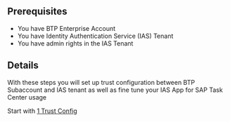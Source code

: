 ## Prerequisites

- You have BTP Enterprise Account
- You have Identity Authentication Service (IAS) Tenant
- You have admin rights in the IAS Tenant

## Details

With these steps you will set up trust configuration between BTP Subaccount and IAS tenant as well as fine tune your IAS App for SAP Task Center usage

Start with [1 Trust Config](https://github.com/Sereg20/Task_Center/blob/master/IAS_config/1%20Trust%20Config/README.md)
